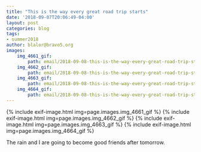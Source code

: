```yaml
---
title: "This is the way every great road trip starts"
date: '2018-09-07T20:06:49-04:00'
layout: post
categories: blog
tags:
- summer2018
author: blalor@bravo5.org
images:
    img_4661_gif:
        path: email/2018-09-08-this-is-the-way-every-great-road-trip-starts/IMG_4661.GIF
    img_4662_gif:
        path: email/2018-09-08-this-is-the-way-every-great-road-trip-starts/IMG_4662.GIF
    img_4663_gif:
        path: email/2018-09-08-this-is-the-way-every-great-road-trip-starts/IMG_4663.GIF
    img_4664_gif:
        path: email/2018-09-08-this-is-the-way-every-great-road-trip-starts/IMG_4664.GIF
---
```


{% include exif-image.html img=page.images.img_4661_gif %}
{% include exif-image.html img=page.images.img_4662_gif %}
{% include exif-image.html img=page.images.img_4663_gif %}
{% include exif-image.html img=page.images.img_4664_gif %}

The rain and I are going to become good friends after tomorrow. 













